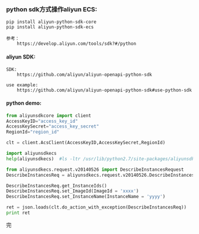 <!--
author: hack0072008
head: http://www.etcunion.com/static/logo1_128x128.jpg
date: 2018-12-27
title: python sdk 操作aliyun的ecs
tags: aliyun,python,ecs
images: http://www.etcunion.com/static/logo1_128x128.jpg
category: linux python aliyun ecs
status: publish
summary: python sdk 操作aliyun的ecs
-->


### python sdk方式操作aliyun ECS:
    pip install aliyun-python-sdk-core
    pip install aliyun-python-sdk-ecs
    
    参考：
        https://develop.aliyun.com/tools/sdk?#/python

#### aliyun SDK:
    SDK:
        https://github.com/aliyun/aliyun-openapi-python-sdk
    
    use example:
        https://github.com/aliyun/aliyun-openapi-python-sdk#use-python-sdk 
        
        
#### python demo:
```python
from aliyunsdkcore import client
AccessKeyID="access_key_id"
AccessKeySecret="access_key_secret"
RegionId="region_id"

clt = client.AcsClient(AccessKeyID,AccessKeySecret,RegionId)

import aliyunsdkecs
help(aliyunsdkecs)  #ls -ltr /usr/lib/python2.7/site-packages/aliyunsdkecs/request/v20140526/

from aliyunsdkecs.request.v20140526 import DescribeInstancesRequest
DescribeInstancesReq = aliyunsdkecs.request.v20140526.DescribeInstancesRequest.DescribeInstancesRequest()

DescribeInstancesReq.get_InstanceIds()
DescribeInstancesReq.set_ImageId(ImageId = 'xxxx')
DescribeInstancesReq.set_InstanceName(InstanceName = 'yyyy')

ret = json.loads(clt.do_action_with_exception(DescribeInstancesReq))
print ret

```





~~完~~

